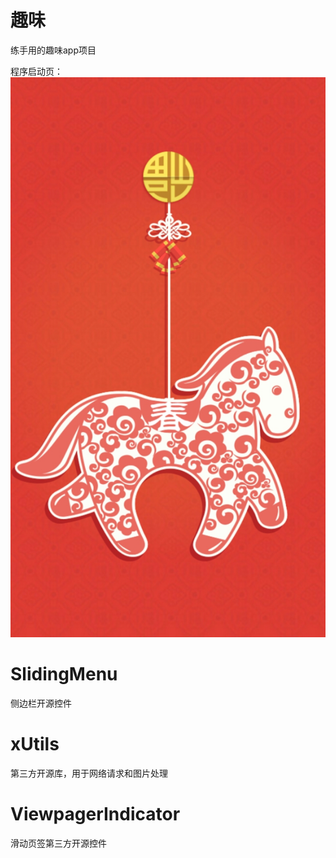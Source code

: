 # 趣味
练手用的趣味app项目

程序启动页：
![](https://raw.githubusercontent.com/donghaowxr/zhihuiwuxi/master/screenshot/splash.jpeg)
# SlidingMenu
侧边栏开源控件
# xUtils
第三方开源库，用于网络请求和图片处理
# ViewpagerIndicator
滑动页签第三方开源控件

